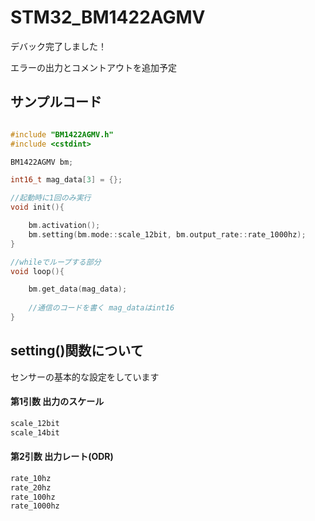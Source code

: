 # STM32_BM1422AGMV

デバック完了しました！

エラーの出力とコメントアウトを追加予定

## サンプルコード

```cpp

#include "BM1422AGMV.h"
#include <cstdint>

BM1422AGMV bm;

int16_t mag_data[3] = {};

//起動時に1回のみ実行
void init(){

    bm.activation();
    bm.setting(bm.mode::scale_12bit, bm.output_rate::rate_1000hz);
}

//whileでループする部分
void loop(){

    bm.get_data(mag_data);
    
    //通信のコードを書く mag_dataはint16
}
```

## setting()関数について

センサーの基本的な設定をしています

#### 第1引数 出力のスケール
```cpp
scale_12bit
scale_14bit
```

#### 第2引数 出力レート(ODR)
```cpp
rate_10hz 
rate_20hz
rate_100hz
rate_1000hz
```
